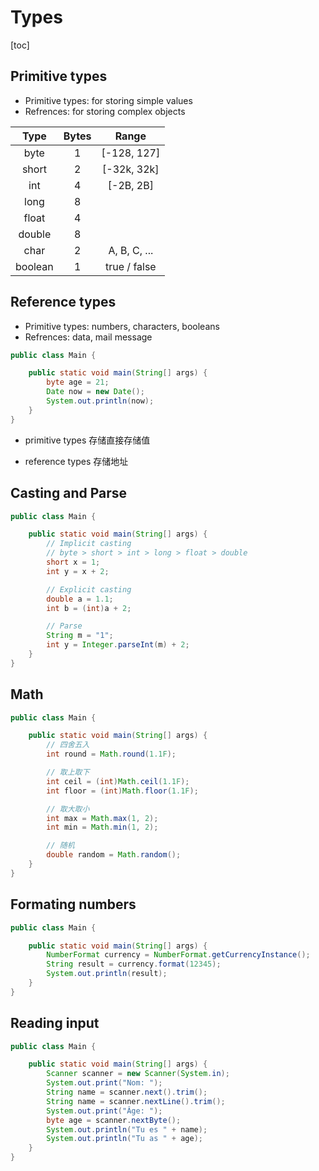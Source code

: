 # Types

[toc]

## Primitive types

* Primitive types: for storing simple values
* Refrences: for storing complex objects

|  Type   | Bytes |    Range     |
| :-----: | :---: | :----------: |
|  byte   |   1   | [-128, 127]  |
|  short  |   2   | [-32k, 32k]  |
|   int   |   4   |  [-2B, 2B]   |
|  long   |   8   |              |
|  float  |   4   |              |
| double  |   8   |              |
|  char   |   2   | A, B, C, ... |
| boolean |   1   | true / false |

## Reference types

* Primitive types: numbers, characters, booleans
* Refrences: data, mail message

```java
public class Main {

    public static void main(String[] args) {
        byte age = 21;
        Date now = new Date();
        System.out.println(now);
    }
}
```

* primitive types 存储直接存储值

* reference types 存储地址

## Casting and Parse

```java
public class Main {

    public static void main(String[] args) {
        // Implicit casting
        // byte > short > int > long > float > double
        short x = 1;
        int y = x + 2;

        // Explicit casting
        double a = 1.1;
        int b = (int)a + 2;

        // Parse
        String m = "1";
        int y = Integer.parseInt(m) + 2;
    }
}
```

## Math

```java
public class Main {

    public static void main(String[] args) {
        // 四舍五入
        int round = Math.round(1.1F);

        // 取上取下
        int ceil = (int)Math.ceil(1.1F);
        int floor = (int)Math.floor(1.1F);

        // 取大取小
        int max = Math.max(1, 2);
        int min = Math.min(1, 2);

        // 随机
        double random = Math.random();
    }
}
```



## Formating numbers

```java
public class Main {

    public static void main(String[] args) {
        NumberFormat currency = NumberFormat.getCurrencyInstance();
        String result = currency.format(12345);
        System.out.println(result);
    }
}
```

## Reading input

```java
public class Main {

    public static void main(String[] args) {
        Scanner scanner = new Scanner(System.in);
        System.out.print("Nom: ");
        String name = scanner.next().trim();
        String name = scanner.nextLine().trim();
        System.out.print("Âge: ");
        byte age = scanner.nextByte();
        System.out.println("Tu es " + name);
        System.out.println("Tu as " + age);
    }
}
```

